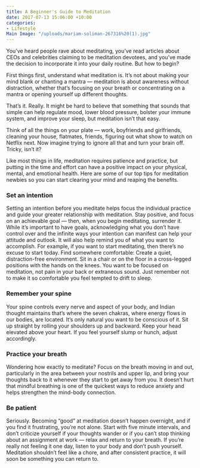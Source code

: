 ```yaml
---
title: A Beginner's Guide to Meditation
date: 2017-07-13 15:06:00 +10:00
categories:
- Lifestyle
Main Image: "/uploads/mariam-soliman-267316%20(1).jpg"
---
```


You’ve heard people rave about meditating, you’ve read articles about CEOs and celebrities claiming to be meditation devotees, and you’ve made the decision to incorporate it into your daily routine. But how to begin?

First things first, understand what meditation is. It’s not about making your mind blank or chanting a mantra — meditation is about awareness without distraction, whether that’s focusing on your breath or concentrating on a mantra or opening yourself up different thoughts.

That’s it. Really. It might be hard to believe that something that sounds that simple can help regulate mood, lower blood pressure, bolster your immune system, and improve your sleep, but meditation isn’t that easy.

Think of all the things on your plate — work, boyfriends and girlfriends, cleaning your house, flatmates, friends, figuring out what show to watch on Netflix next. Now imagine trying to ignore all that and turn your brain off. Tricky, isn’t it?

Like most things in life, meditation requires patience and practice, but putting in the time and effort can have a positive impact on your physical, mental, and emotional health. Here are some of our top tips for meditation newbies so you can start clearing your mind and reaping the benefits.

### Set an intention

Setting an intention before you meditate helps focus the individual practice and guide your greater relationship with meditation. Stay positive, and focus on an achievable goal — then, when you begin meditating, surrender it. While it’s important to have goals, acknowledging what you don’t have control over and the infinite ways your intention can manifest can help your attitude and outlook. It will also help remind you of what you want to accomplish. For example, if you want to start meditating, then there’s no excuse to start today.
Find somewhere comfortable: Create a quiet, distraction-free environment. Sit in a chair or on the floor in a cross-legged positions with the hands on the knees. You want to be focused on meditation, not pain in your back or extraneous sound. Just remember not to make it so comfortable you feel tempted to drift to sleep.

### Remember your spine

Your spine controls every nerve and aspect of your body, and Indian thought maintains that’s where the seven chakras, where energy flows in our bodies, are located. It’s only natural you want to be conscious of it. Sit up straight by rolling your shoulders up and backward. Keep your head elevated above your heart. If you feel yourself slump or hunch, adjust accordingly.

### Practice your breath

Wondering how exactly to meditate? Focus on the breath moving in and out, particularly in the area between your nostrils and upper lip, and bring your thoughts back to it whenever they start to get away from you. It doesn’t hurt that mindful breathing is one of the quickest ways to reduce anxiety and helps strengthen the mind-body connection.

### Be patient

Seriously. Becoming “good” at meditation doesn’t happen overnight, and if you find it frustrating, you’re not alone. Start with five minute intervals, and don’t criticize yourself if your thoughts wander or if you can’t stop thinking about an assignment at work — relax and return to your breath. If you’re really not feeling it one day, listen to your body and don’t push yourself. Meditation shouldn’t feel like a chore, and after consistent practice, it will soon be something you can return to.